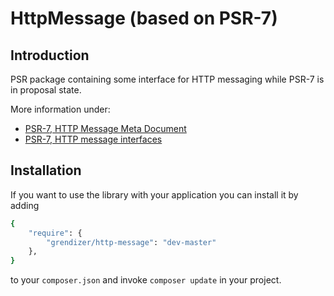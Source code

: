 HttpMessage (based on PSR-7)
=============================

## Introduction

PSR package containing some interface for HTTP messaging while PSR-7 is in proposal state.

More information under:

* [PSR-7, HTTP Message Meta Document](https://github.com/php-fig/fig-standards/blob/master/proposed/http-message-meta.md)
* [PSR-7, HTTP message interfaces](https://github.com/php-fig/fig-standards/blob/master/proposed/http-message.md)

## Installation

If you want to use the library with your application you can install it by adding

```sh
{
    "require": {
        "grendizer/http-message": "dev-master"
    },
}
```

to your ```composer.json``` and invoke ```composer update``` in your project.
